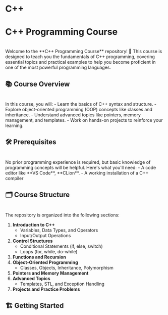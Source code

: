 # C++ 
# C++ Programming Course
<br>
Welcome to the **C++ Programming Course** repository! 🚀 This course is designed to teach you the fundamentals of C++ programming, covering essential topics and practical examples to help you become proficient in one of the most powerful programming languages.

## 📚 Course Overview
<br>
In this course, you will:
- Learn the basics of C++ syntax and structure.
- Explore object-oriented programming (OOP) concepts like classes and inheritance.
- Understand advanced topics like pointers, memory management, and templates.
- Work on hands-on projects to reinforce your learning.

## 🛠️ Prerequisites
<br>
No prior programming experience is required, but basic knowledge of programming concepts will be helpful. Here's what you'll need:
- A code editor like **VS Code**, **CLion**.
- A working installation of a C++ compiler 

## 🗂️ Course Structure
<br>
The repository is organized into the following sections:

1. **Introduction to C++**
   - Variables, Data Types, and Operators
   - Input/Output Operations
2. **Control Structures**
   - Conditional Statements (if, else, switch)
   - Loops (for, while, do-while)
3. **Functions and Recursion**
4. **Object-Oriented Programming**
   - Classes, Objects, Inheritance, Polymorphism
5. **Pointers and Memory Management**
6. **Advanced Topics**
   - Templates, STL, and Exception Handling
7. **Projects and Practice Problems**

## 🏗️ Getting Started

